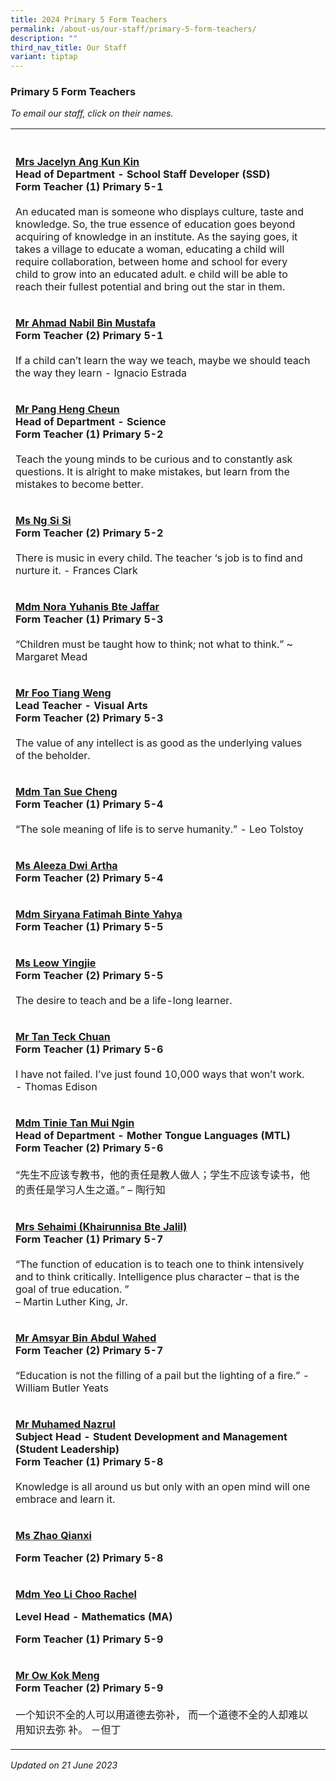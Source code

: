 ```yaml
---
title: 2024 Primary 5 Form Teachers
permalink: /about-us/our-staff/primary-5-form-teachers/
description: ""
third_nav_title: Our Staff
variant: tiptap
---
```

<h3>Primary 5 Form Teachers</h3><p><em>To email our staff, click on their names.</em></p><table><tbody><tr><th rowspan="1" colspan="1"><p></p></th><th rowspan="1" colspan="1"><p></p></th></tr><tr><td rowspan="1" colspan="1"><p><strong><a href="mailto:sim_kun_kin@moe.edu.sg" rel="noopener noreferrer nofollow" target="_blank"><u>Mrs Jacelyn Ang Kun Kin</u></a></strong><br><strong>Head of Department - School Staff Developer (SSD)<br>Form Teacher (1) Primary 5-1</strong><br><br>An educated man is someone who displays culture, taste and knowledge. So, the true essence of education goes beyond acquiring of knowledge in an institute. As the saying goes, it takes a village to educate a woman, educating a child will require collaboration, between home and school for every child to grow into an educated adult. e child will be able to reach their fullest potential and bring out the star in them.</p></td><td rowspan="1" colspan="1"><p></p></td></tr><tr><td rowspan="1" colspan="1"><p><strong><a href="mailto:ahmad_nabil_mustafa@moe.edu.sg" rel="noopener noreferrer nofollow" target="_blank"><u>Mr Ahmad Nabil Bin Mustafa</u></a></strong><br><strong>Form Teacher (2) Primary 5-1</strong><br><br>If a child can’t learn the way we teach, maybe we should teach the way they learn - Ignacio Estrada</p></td><td rowspan="1" colspan="1"><p></p></td></tr><tr><td rowspan="1" colspan="1"><p><strong><a href="mailto:pang_heng_cheun@moe.edu.sg" rel="noopener noreferrer nofollow" target="_blank"><u>Mr Pang Heng Cheun</u></a></strong><br><strong>Head of Department - Science<br>Form Teacher (1) Primary 5-2</strong><br><br>Teach the young minds to be curious and to constantly ask questions. It is alright to make mistakes, but learn from the mistakes to become better.</p></td><td rowspan="1" colspan="1"><p></p></td></tr><tr><td rowspan="1" colspan="1"><p><strong><a href="mailto:ng_si_si@moe.edu.sg" rel="noopener noreferrer nofollow" target="_blank"><u>Ms Ng Si Si</u></a></strong><br><strong>Form Teacher (2) Primary 5-2</strong><br><br>There is music in every child. The teacher ‘s job is to find and nurture it. - Frances Clark</p></td><td rowspan="1" colspan="1"><p></p></td></tr><tr><td rowspan="1" colspan="1"><p><strong><a href="mailto:nora_yuhanis_jaffar@moe.edu.sg" rel="noopener noreferrer nofollow" target="_blank"><u>Mdm Nora Yuhanis Bte Jaffar</u></a></strong><br><strong>Form Teacher (1) Primary 5-3</strong><br><br>“Children must be taught how to think; not what to think.” ~ Margaret Mead</p></td><td rowspan="1" colspan="1"><p></p></td></tr><tr><td rowspan="1" colspan="1"><p><strong><a href="mailto:foo_tiang_weng@moe.edu.sg" rel="noopener noreferrer nofollow" target="_blank"><u>Mr Foo Tiang Weng</u></a></strong><br><strong>Lead Teacher - Visual Arts<br>Form Teacher (2) Primary 5-3</strong><br><br>The value of any intellect is as good as the underlying values of the beholder.</p></td><td rowspan="1" colspan="1"><p></p></td></tr><tr><td rowspan="1" colspan="1"><p><strong><a href="mailto:tan_sue_cheng@moe.edu.sg" rel="noopener noreferrer nofollow" target="_blank"><u>Mdm Tan Sue Cheng</u></a></strong><br><strong>Form Teacher (1) Primary 5-4</strong><br><br>“The sole meaning of life is to serve humanity.” - Leo Tolstoy</p></td><td rowspan="1" colspan="1"><p></p></td></tr><tr><td rowspan="1" colspan="1"><p><strong><a href="mailto:aleeza_dwi_artha@moe.edu.sg" rel="noopener noreferrer nofollow" target="_blank"><u>Ms Aleeza Dwi Artha</u></a></strong><br><strong>Form Teacher (2) Primary 5-4</strong></p></td><td rowspan="1" colspan="1"><p></p></td></tr><tr><td rowspan="1" colspan="1"><p><strong><a href="mailto:nur_siryana_fatimah_yahya@moe.edu.sg" rel="noopener noreferrer nofollow" target="_blank">Mdm Siryana Fatimah Binte Yahya</a><br>Form Teacher (1) Primary 5-5</strong></p></td><td rowspan="1" colspan="1"><p></p></td></tr><tr><td rowspan="1" colspan="1"><p><strong><a href="mailto:leow_ying_jie@moe.edu.sg" rel="noopener noreferrer nofollow" target="_blank"><u>Ms Leow Yingjie</u></a></strong><br><strong>Form Teacher (2) Primary 5-5</strong><br><br>The desire to teach and be a life-long learner.</p></td><td rowspan="1" colspan="1"><p></p></td></tr><tr><td rowspan="1" colspan="1"><p><strong><a href="mailto:Tan_teck_chuan@moe.edu.sg" rel="noopener noreferrer nofollow" target="_blank"><u>Mr Tan Teck Chuan</u></a></strong><br><strong>Form Teacher (1) Primary 5-6</strong><br><br>I have not failed. I’ve just found 10,000 ways that won’t work. - Thomas Edison</p></td><td rowspan="1" colspan="1"><p></p></td></tr><tr><td rowspan="1" colspan="1"><p><strong><a href="mailto:tan_mui_ngin_tinie@moe.edu.sg" rel="noopener noreferrer nofollow" target="_blank"><u>Mdm Tinie Tan Mui Ngin</u></a></strong><br><strong>Head of Department - Mother Tongue Languages (MTL)</strong><br><strong>Form Teacher (2) Primary 5-6</strong><br><br>“先生不应该专教书，他的责任是教人做人；学生不应该专读书，他的责任是学习人生之道。” – 陶行知</p></td><td rowspan="1" colspan="1"><p></p></td></tr><tr><td rowspan="1" colspan="1"><p><strong><a href="mailto:khairunnisa_jalil@moe.edu.sg" rel="noopener noreferrer nofollow" target="_blank"><u>Mrs Sehaimi (Khairunnisa Bte Jalil)</u></a></strong><br><strong>Form Teacher (1) Primary 5-7</strong><br><br>“The function of education is to teach one to think intensively and to think critically. Intelligence plus character – that is the goal of true education. ”<br>– Martin Luther King, Jr.</p></td><td rowspan="1" colspan="1"><p></p></td></tr><tr><td rowspan="1" colspan="1"><p><strong><a href="mailto:amsyar_abdul_wahed@moe.edu.sg" rel="noopener noreferrer nofollow" target="_blank"><u>Mr Amsyar Bin Abdul Wahed</u></a></strong><br><strong>Form Teacher (2) Primary 5-7</strong><br><br>“Education is not the filling of a pail but the lighting of a fire.” - William Butler Yeats</p></td><td rowspan="1" colspan="1"><p></p></td></tr><tr><td rowspan="1" colspan="1"><p><strong><a href="mailto:muhamed_nazrul_zain@moe.edu.sg" rel="noopener noreferrer nofollow" target="_blank"><u>Mr Muhamed Nazrul</u></a></strong><br><strong>Subject Head - Student Development and Management (Student Leadership)<br>Form Teacher (1) Primary 5-8</strong><br><br>Knowledge is all around us but only with an open mind will one embrace and learn it.</p></td><td rowspan="1" colspan="1"><p></p></td></tr><tr><td rowspan="1" colspan="1"><p><strong><u>Ms Zhao Qianxi</u></strong></p><p><strong>Form Teacher (2) Primary 5-8</strong></p></td><td rowspan="1" colspan="1"><p></p></td></tr><tr><td rowspan="1" colspan="1"><p><strong><a href="mailto: yeo_li_choo@moe.edu.sg" rel="noopener noreferrer nofollow" target="_blank">Mdm Yeo Li Choo Rachel</a></strong></p><p><strong>Level Head - Mathematics (MA)</strong></p><p><strong>Form Teacher (1) Primary 5-9</strong></p></td><td rowspan="1" colspan="1"><p></p></td></tr><tr><td rowspan="1" colspan="1"><p><strong><a href="mailto:ow_kok_meng_a@moe.edu.sg" rel="noopener noreferrer nofollow" target="_blank"><u>Mr Ow Kok Meng</u></a></strong><br><strong>Form Teacher (2) Primary 5-9</strong><br><br>一个知识不全的人可以用道德去弥补， 而一个道德不全的人却难以用知识去弥 补。 －但丁</p></td><td rowspan="1" colspan="1"><p></p></td></tr></tbody></table><p><em>Updated on 21 June 2023</em></p>
